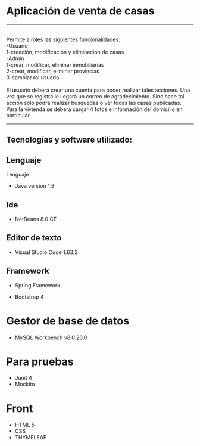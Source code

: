 #  Aplicación de venta de casas
<hr>
<br>
Permite a roles las siguientes funcionalidades:
<br>
-Usuario <br>
1-creación, modificación y eliminacion de casas <br>
-Admin <br> 
1-crear, modificar, eliminar inmobiliarias <br>
2-crear, modificar, eliminar provincias<br>
3-cambiar rol usuario<br>
<br>
El usuario deberá crear una cuenta para poder realizar tales acciones. 
Una vez que se registra le llegará un correo de agradecimiento.
Sino hace tal acción solo podrá realizar búsquedas o ver todas las casas publicadas.
Para la vivienda se deberá cargar 4 fotos e información del domicilio en particular.
<hr>

## Tecnologías y software utilizado:

## Lenguaje
Lenguaje
* Java version 1.8 

## Ide

* NetBeans 8.0 CE

## Editor de texto 

* Visual Studio Code 1.63.2

## Framework

* Spring Framework 

* Bootstrap 4

# Gestor de base de datos

* MySQL Workbench v8.0.26.0

# Para pruebas
* Junit 4
* Mockito

# Front
* HTML 5
* CSS
* THYMELEAF

